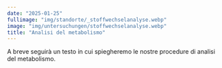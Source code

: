 ```yaml
---
date: "2025-01-25"
fullimage: "img/standorte/_stoffwechselanalyse.webp"
image: "img/untersuchungen/stoffwechselanalyse.webp"
title: "Analisi del metabolismo"
---
```


A breve seguirà un testo in cui spiegheremo le nostre procedure di analisi del metabolismo.
